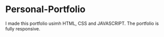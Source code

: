 # Personal-Portfolio
I made this portfolio usimh HTML, CSS and JAVASCRIPT. The portfolio is fully responsive.
